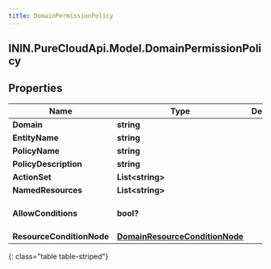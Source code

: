 ```yaml
---
title: DomainPermissionPolicy
---
```

## ININ.PureCloudApi.Model.DomainPermissionPolicy

## Properties

|Name | Type | Description | Notes|
|------------ | ------------- | ------------- | -------------|
| **Domain** | **string** |  | [optional] |
| **EntityName** | **string** |  | [optional] |
| **PolicyName** | **string** |  | [optional] |
| **PolicyDescription** | **string** |  | [optional] |
| **ActionSet** | **List&lt;string&gt;** |  | [optional] |
| **NamedResources** | **List&lt;string&gt;** |  | [optional] |
| **AllowConditions** | **bool?** |  | [optional] [default to false]|
| **ResourceConditionNode** | [**DomainResourceConditionNode**](DomainResourceConditionNode.html) |  | [optional] |
{: class="table table-striped"}


